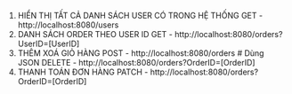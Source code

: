 1. HIỂN THỊ TẤT CẢ DANH SÁCH USER CÓ TRONG HỆ THỐNG
   GET - http://localhost:8080/users
2. DANH SÁCH ORDER THEO USER ID
   GET - http://localhost:8080/orders?UserID=[UserID]
3. THÊM XOÁ GIỎ HÀNG
   POST - http://localhost:8080/orders # Dùng JSON
   DELETE - http://localhost:8080/orders?OrderID=[OrderID]
4. THANH TOÁN ĐƠN HÀNG
   PATCH - http://localhost:8080/orders?OrderID=[OrderID]
